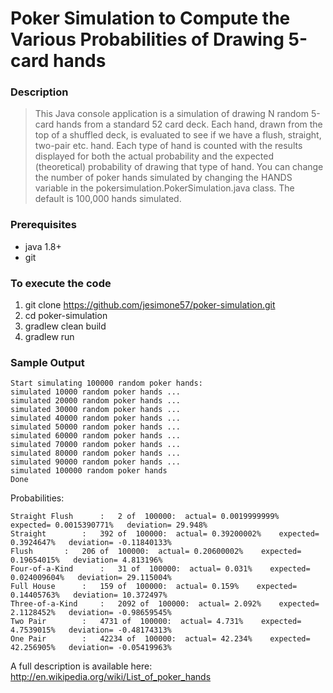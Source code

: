 # Poker Simulation to Compute the Various Probabilities of Drawing 5-card hands

### Description
>This Java console application is a simulation of drawing N random 5-card hands from a standard 52 card deck.
Each hand, drawn from the top of a shuffled deck, is evaluated to see if we have a flush, straight, two-pair etc. hand.
Each type of hand is counted
with the results displayed for both the actual probability and the expected (theoretical) probability of drawing that
type of hand.
>You can change the number of poker hands simulated by changing the HANDS variable in the pokersimulation.PokerSimulation.java class.
The default is 100,000 hands simulated.

### Prerequisites
* java 1.8+
* git

### To execute the code
1. git clone https://github.com/jesimone57/poker-simulation.git
2. cd poker-simulation
2. gradlew clean build
3. gradlew run

### Sample Output

    Start simulating 100000 random poker hands:
    simulated 10000 random poker hands ...
    simulated 20000 random poker hands ...
    simulated 30000 random poker hands ...
    simulated 40000 random poker hands ...
    simulated 50000 random poker hands ...
    simulated 60000 random poker hands ...
    simulated 70000 random poker hands ...
    simulated 80000 random poker hands ...
    simulated 90000 random poker hands ...
    simulated 100000 random poker hands
    Done

Probabilities:

	Straight Flush		:   2 of  100000:  actual= 0.0019999999%    expected= 0.0015390771%   deviation= 29.948%
	Straight		:   392 of  100000:  actual= 0.39200002%    expected= 0.3924647%   deviation= -0.11840133%
	Flush		:   206 of  100000:  actual= 0.20600002%    expected= 0.19654015%   deviation= 4.813196%
	Four-of-a-Kind		:   31 of  100000:  actual= 0.031%    expected= 0.024009604%   deviation= 29.115004%
	Full House		:   159 of  100000:  actual= 0.159%    expected= 0.14405763%   deviation= 10.372497%
	Three-of-a-Kind		:   2092 of  100000:  actual= 2.092%    expected= 2.1128452%   deviation= -0.98659545%
	Two Pair		:   4731 of  100000:  actual= 4.731%    expected= 4.7539015%   deviation= -0.48174313%
	One Pair		:   42234 of  100000:  actual= 42.234%    expected= 42.256905%   deviation= -0.05419963%

A full description is available here:  http://en.wikipedia.org/wiki/List_of_poker_hands

